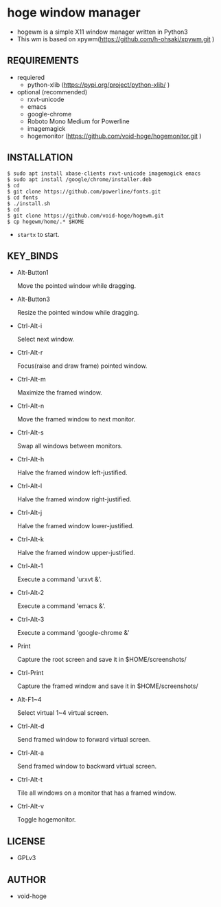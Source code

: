 # hoge window manager
- hogewm is a simple X11 window manager written in Python3
- This wm is based on xpywm(https://github.com/h-ohsaki/xpywm.git )

## REQUIREMENTS
- requiered
  - python-xlib (https://pypi.org/project/python-xlib/ )
- optional (recommended)
  - rxvt-unicode
  - emacs
  - google-chrome
  - Roboto Mono Medium for Powerline
  - imagemagick
  - hogemonitor (https://github.com/void-hoge/hogemonitor.git )

## INSTALLATION
```
$ sudo apt install xbase-clients rxvt-unicode imagemagick emacs
$ sudo apt install /google/chrome/installer.deb
$ cd
$ git clone https://github.com/powerline/fonts.git
$ cd fonts
$ ./install.sh
$ cd
$ git clone https://github.com/void-hoge/hogewm.git
$ cp hogewm/home/.* $HOME
```
- `startx` to start.

## KEY_BINDS
- Alt-Button1

  Move the pointed window while dragging.

- Alt-Button3

  Resize the pointed window while dragging.

- Ctrl-Alt-i

  Select next window.

- Ctrl-Alt-r

  Focus(raise and draw frame) pointed window.

- Ctrl-Alt-m

  Maximize the framed window.

- Ctrl-Alt-n

  Move the framed window to next monitor.

- Ctrl-Alt-s

  Swap all windows between monitors.

- Ctrl-Alt-h

  Halve the framed window left-justified.

- Ctrl-Alt-l

  Halve the framed window right-justified.

- Ctrl-Alt-j

  Halve the framed window lower-justified.

- Ctrl-Alt-k

  Halve the framed window upper-justified.

- Ctrl-Alt-1

  Execute a command 'urxvt &'.

- Ctrl-Alt-2

  Execute a command 'emacs &'.

- Ctrl-Alt-3

  Execute a command 'google-chrome &'

- Print

  Capture the root screen and save it in $HOME/screenshots/

- Ctrl-Print

  Capture the framed window and save it in $HOME/screenshots/

- Alt-F1~4

  Select virtual 1~4 virtual screen.

- Ctrl-Alt-d

  Send framed window to forward virtual screen.

- Ctrl-Alt-a

  Send framed window to backward virtual screen.

- Ctrl-Alt-t

  Tile all windows on a monitor that has a framed window.

- Ctrl-Alt-v

  Toggle hogemonitor.

## LICENSE
- GPLv3

## AUTHOR
- void-hoge

